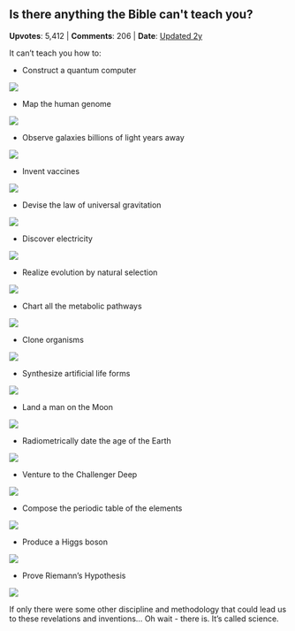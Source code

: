 ## Is there anything the Bible can't teach you?
    
**Upvotes**: 5,412 | **Comments**: 206 | **Date**: [Updated 2y](https://www.quora.com/Is-there-anything-the-Bible-cant-teach-you/answer/Gary-Meaney)

It can’t teach you how to:

*   Construct a quantum computer

![](https://qph.fs.quoracdn.net/main-qimg-78a333f08fb4aba56c53f7f0d076d641-lq)

*   Map the human genome

![](https://qph.fs.quoracdn.net/main-qimg-4bef24db4df8ced2613e5066248c8a99-pjlq)

*   Observe galaxies billions of light years away

![](https://qph.fs.quoracdn.net/main-qimg-36e78df601917e1441eb41815aae9d0e.webp)

*   Invent vaccines

![](https://qph.fs.quoracdn.net/main-qimg-61a8b1a4077a331af1f3576cc6c4f9ac-lq)

*   Devise the law of universal gravitation

![](https://qph.fs.quoracdn.net/main-qimg-aa13baed2e82048f1661e24bcc3b83f2)

*   Discover electricity

![](https://qph.fs.quoracdn.net/main-qimg-bbdf14e94a420fc43d402d6c7728afab-lq)

*   Realize evolution by natural selection

![](https://qph.fs.quoracdn.net/main-qimg-7dbb3dc326b7011cf4190979e9ef1d4c-lq)

*   Chart all the metabolic pathways

![](https://qph.fs.quoracdn.net/main-qimg-29f669cd149b89569423097c2c6adcfb-pjlq)

*   Clone organisms

![](https://qph.fs.quoracdn.net/main-qimg-4d7da36d84c1603ccfc08d86a1db6ee8-lq)

*   Synthesize artificial life forms

![](https://qph.fs.quoracdn.net/main-qimg-989a7822f9e3b6e9c264d1d623ee6933-lq)

*   Land a man on the Moon

![](https://qph.fs.quoracdn.net/main-qimg-37ba55bb3fec0b397dd975de15749d72.webp)

*   Radiometrically date the age of the Earth

![](https://qph.fs.quoracdn.net/main-qimg-f3695b02698b595c57f89fb333058489)

*   Venture to the Challenger Deep

![](https://qph.fs.quoracdn.net/main-qimg-f95323c5755d025e8412847cec88e438-lq)

*   Compose the periodic table of the elements

![](https://qph.fs.quoracdn.net/main-qimg-4f3403094d9a058d94d6f0cf13d79d3b-pjlq)

*   Produce a Higgs boson

![](https://qph.fs.quoracdn.net/main-qimg-9359f9c7383945c5f87e51cfceaee2bf-lq)

*   Prove Riemann’s Hypothesis

![](https://qph.fs.quoracdn.net/main-qimg-79efe2911b586a80205be81d5707344d-lq)

If only there were some other discipline and methodology that could lead us to these revelations and inventions… Oh wait - there is. It’s called science.

